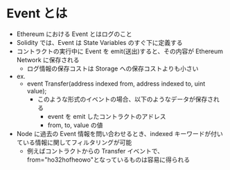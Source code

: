 # Event とは

- Ethereum における Event とはログのこと
- Solidity では、Event は State Variables のすぐ下に定義する
- コントラクトの実行中に Event を emit(送出)すると、その内容が Ethereum Network に保存される
  - ログ情報の保存コストは Storage への保存コストよりも小さい
- ex.
  - event Transfer(address indexed from, address indexed to, uint value);
    - このような形式のイベントの場合、以下のようなデータが保存される
      - event を emit したコントラクトのアドレス
      - from, to, value の値
- Node に過去の Event 情報を問い合わせるとき、indexed キーワードが付いている情報に関してフィルタリングが可能
  - 例えばコントラクトからの Transfer イベントで、from="ho32hofheowo"となっているものは容易に得られる

